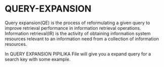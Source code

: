 # QUERY-EXPANSION

Query expansion(QE) is the process of reformulating a given query to improve retrieval performance in information retrieval operations. Information retrieval(IR) is the activity of obtaining information system resources relevant to an information need from a collection of information resources.


In QUERY EXPANSION PIPILIKA File will give you a expand query for a search key with some example.


